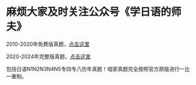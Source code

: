 # 麻烦大家及时关注公众号《学日语的师夫》

2010-2020年免费版真题，<a href="https://pan.baidu.com/s/18ezjvBFnqI18F0HJz019Kw?pwd=sifu">点击这里</a>

2020-2024年完整版真题，<a href="https://mp.weixin.qq.com/s/lhSX99iwp2wXNO4b-EPcEw">点击这里</a>

包括日语N1N2N3N4N5专四专八历年真题！咱家真题完全按照官方原版进行一比一重制。
